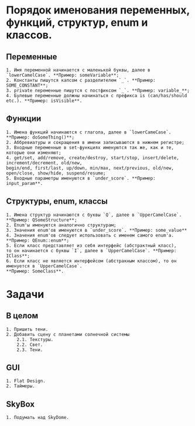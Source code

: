 # Порядок именования переменных, функций, структур, enum и классов.
## Переменные
    1. Имя переменной начинается с маленькой буквы, далее в `lowerCamelCase`. **Пример: someVariable**;
    2. Константы пишутся капсом с разделителем `_`. **Пример: SOME_CONSTANT**;
    3. private переменные пишутся с постфиксом `_`. **Пример: variable_**;
    4. Булевые переменные должны начинаться с префикса is (can/has/should etc.). **Пример: isVisible**.

## Функции
    1. Имена функций начинаются с глагола, далее в `lowerCameCase`. **Пример: doSomeThing()**;
    2. Аббревиатуры и сокращения в имени записываются в нижнем регистре;
    3. Входные переменные в set-функциях именуются так же, как и те, которые они изменяют;
    4. get/set, add/remove, create/destroy, start/stop, insert/delete, increment/decrement, old/new, 
    begin/end, first/last, up/down, min/max, next/previous, old/new, open/close, show/hide, suspend/resume;
	5. Входные параметры именуются в `under_score`. **Пример: input_param**.
    
## Структуры, enum, классы
    1. Имена структур начинаются с буквы `Q`, далее в `UpperCamelCase`. **Пример: QSomeStructure**;
    2. Enum'ы именуются аналогично структурам;
    3. Значения enum'ов именуются в `under_score`. **Пример: some_value**
    4. Значения enum'ов следует использовать с именем самого enum'а. **Пример: QEnum::enum**;
    5. Если класс представляет из себя интерфейс (абстрактный класс), 
    то он начинается с буквы `I`, далее в `UpperCamelCase`. **Пример: IClass**;
    6. Если класс не является интерфейсом (абстракным классом), то он именуется в `UpperCamelCase`.
    **Пример: SomeClass**.

# Задачи
## В целом
	1. Пришить тени.
	2. Добавить сцену с планетами солнечной системы
		2.1. Текстуры.
		2.2. Свет.
		2.3. Тени.
## GUI
	1. Flat Design.
	2. Таймеры.
## SkyBox																									
	1. Подумать над SkyDome.
